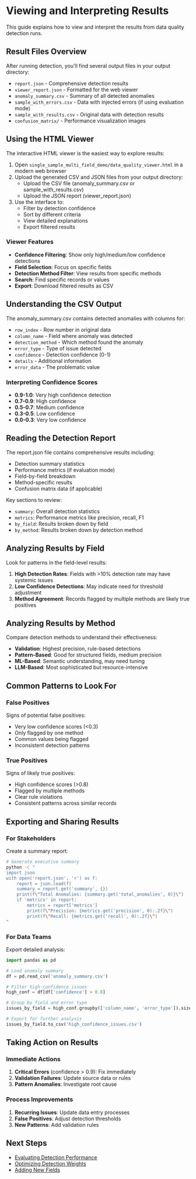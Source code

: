 # Viewing and Interpreting Results

This guide explains how to view and interpret the results from data quality detection runs.

## Result Files Overview

After running detection, you'll find several output files in your output directory:

- `report.json` - Comprehensive detection results
- `viewer_report.json` - Formatted for the web viewer
- `anomaly_summary.csv` - Summary of all detected anomalies
- `sample_with_errors.csv` - Data with injected errors (if using evaluation mode)
- `sample_with_results.csv` - Original data with detection results
- `confusion_matrix/` - Performance visualization images

## Using the HTML Viewer

The interactive HTML viewer is the easiest way to explore results:

1. Open `single_sample_multi_field_demo/data_quality_viewer.html` in a modern web browser
2. Upload the generated CSV and JSON files from your output directory:
   - Upload the CSV file (anomaly_summary.csv or sample_with_results.csv)
   - Upload the JSON report (viewer_report.json)
3. Use the interface to:
   - Filter by detection confidence
   - Sort by different criteria
   - View detailed explanations
   - Export filtered results

### Viewer Features

- **Confidence Filtering**: Show only high/medium/low confidence detections
- **Field Selection**: Focus on specific fields
- **Detection Method Filter**: View results from specific methods
- **Search**: Find specific records or values
- **Export**: Download filtered results as CSV

## Understanding the CSV Output

The anomaly_summary.csv contains detected anomalies with columns for:

- `row_index` - Row number in original data
- `column_name` - Field where anomaly was detected
- `detection_method` - Which method found the anomaly
- `error_type` - Type of issue detected
- `confidence` - Detection confidence (0-1)
- `details` - Additional information
- `error_data` - The problematic value

### Interpreting Confidence Scores

- **0.9-1.0**: Very high confidence detection
- **0.7-0.9**: High confidence
- **0.5-0.7**: Medium confidence
- **0.3-0.5**: Low confidence
- **0.0-0.3**: Very low confidence

## Reading the Detection Report

The report.json file contains comprehensive results including:

- Detection summary statistics
- Performance metrics (if evaluation mode)
- Field-by-field breakdown
- Method-specific results
- Confusion matrix data (if applicable)

Key sections to review:
- `summary`: Overall detection statistics
- `metrics`: Performance metrics like precision, recall, F1
- `by_field`: Results broken down by field
- `by_method`: Results broken down by detection method

## Analyzing Results by Field

Look for patterns in the field-level results:

1. **High Detection Rates**: Fields with >10% detection rate may have systemic issues
2. **Low Confidence Detections**: May indicate need for threshold adjustment
3. **Method Agreement**: Records flagged by multiple methods are likely true positives

## Analyzing Results by Method

Compare detection methods to understand their effectiveness:

- **Validation**: Highest precision, rule-based detections
- **Pattern-Based**: Good for structured fields, medium precision
- **ML-Based**: Semantic understanding, may need tuning
- **LLM-Based**: Most sophisticated but resource-intensive

## Common Patterns to Look For

### False Positives

Signs of potential false positives:
- Very low confidence scores (&lt;0.3)
- Only flagged by one method
- Common values being flagged
- Inconsistent detection patterns

### True Positives

Signs of likely true positives:
- High confidence scores (&gt;0.8)
- Flagged by multiple methods
- Clear rule violations
- Consistent patterns across similar records

## Exporting and Sharing Results

### For Stakeholders

Create a summary report:

```bash
# Generate executive summary
python -c "
import json
with open('report.json', 'r') as f:
    report = json.load(f)
    summary = report.get('summary', {})
    print(f\"Total Anomalies: {summary.get('total_anomalies', 0)}\")
    if 'metrics' in report:
        metrics = report['metrics']
        print(f\"Precision: {metrics.get('precision', 0):.2f}\")
        print(f\"Recall: {metrics.get('recall', 0):.2f}\")
"
```

### For Data Teams

Export detailed analysis:

```python
import pandas as pd

# Load anomaly summary
df = pd.read_csv('anomaly_summary.csv')

# Filter high-confidence issues
high_conf = df[df['confidence'] > 0.8]

# Group by field and error type
issues_by_field = high_conf.groupby(['column_name', 'error_type']).size()

# Export for further analysis
issues_by_field.to_csv('high_confidence_issues.csv')
```

## Taking Action on Results

### Immediate Actions

1. **Critical Errors** (confidence > 0.9): Fix immediately
2. **Validation Failures**: Update source data or rules
3. **Pattern Anomalies**: Investigate root cause

### Process Improvements

1. **Recurring Issues**: Update data entry processes
2. **False Positives**: Adjust detection thresholds
3. **New Patterns**: Add validation rules

## Next Steps

- [Evaluating Detection Performance](evaluating-performance.md)
- [Optimizing Detection Weights](optimizing-weights.md)
- [Adding New Fields](../development/new-fields.md)